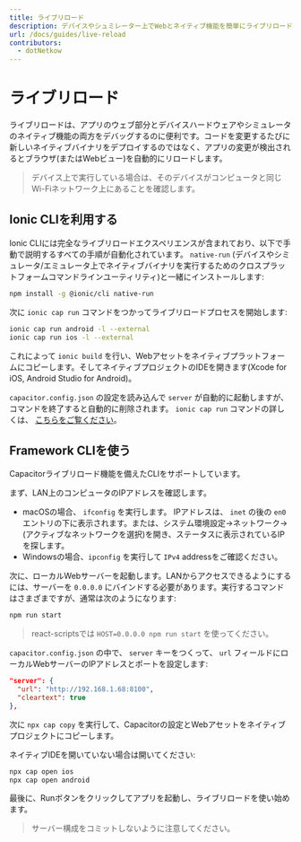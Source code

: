 ```yaml
---
title: ライブリロード
description: デバイスやシュミレーター上でWebとネイティブ機能を簡単にライブリロードで検証する方法
url: /docs/guides/live-reload
contributors:
  - dotNetkow
---
```


# ライブリロード

ライブリロードは、アプリのウェブ部分とデバイスハードウェアやシミュレータのネイティブ機能の両方をデバッグするのに便利です。コードを変更するたびに新しいネイティブバイナリをデプロイするのではなく、アプリの変更が検出されるとブラウザ(またはWebビュー)を自動的にリロードします。

> デバイス上で実行している場合は、そのデバイスがコンピュータと同じWi-Fiネットワーク上にあることを確認します。

## Ionic CLIを利用する

Ionic CLIには完全なライブリロードエクスペリエンスが含まれており、以下で手動で説明するすべての手順が自動化されています。 `native-run` (デバイスやシミュレータ/エミュレータ上でネイティブバイナリを実行するためのクロスプラットフォームコマンドラインユーティリティ)と一緒にインストールします:

```bash
npm install -g @ionic/cli native-run
```

次に `ionic cap run` コマンドをつかってライブリロードプロセスを開始します:

```bash
ionic cap run android -l --external
ionic cap run ios -l --external
```

これによって `ionic build` を行い、Webアセットをネイティブプラットフォームにコピーします。そしてネイティブプロジェクトのIDEを開きます(Xcode for iOS, Android Studio for Android)。

`capacitor.config.json` の設定を読み込んで `server` が自動的に起動しますが、コマンドを終了すると自動的に削除されます。 `ionic cap run` コマンドの詳しくは、 [こちらをご覧ください](https://ionicframework.com/docs/cli/commands/capacitor-run)。


## Framework CLIを使う

Capacitorライブリロード機能を備えたCLIをサポートしています。

まず、LAN上のコンピュータのIPアドレスを確認します。

- macOSの場合、 `ifconfig` を実行します。 IPアドレスは、 `inet` の後の `en0` エントリの下に表示されます。または、システム環境設定->ネットワーク->(アクティブなネットワークを選択)を開き、ステータスに表示されているIPを探します。
- Windowsの場合、`ipconfig` を実行して `IPv4` addressをご確認ください。

次に、ローカルWebサーバーを起動します。LANからアクセスできるようにするには、サーバーを `0.0.0.0` にバインドする必要があります。実行するコマンドはさまざまですが、通常は次のようになります:

```bash
npm run start
```

> react-scriptsでは `HOST=0.0.0.0 npm run start` を使ってください。

`capacitor.config.json` の中で、 `server` キーをつくって、 `url` フィールドにローカルWebサーバーのIPアドレスとポートを設定します:

```json
"server": {
  "url": "http://192.168.1.68:8100",
  "cleartext": true
},
```

次に `npx cap copy` を実行して、Capacitorの設定とWebアセットをネイティブプロジェクトにコピーします。

ネイティブIDEを開いていない場合は開いてください:

```bash
npx cap open ios
npx cap open android
```

最後に、Runボタンをクリックしてアプリを起動し、ライブリロードを使い始めます。

> サーバー構成をコミットしないように注意してください。
